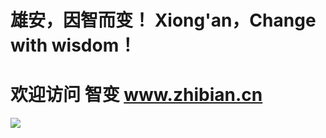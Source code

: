 # 雄安，因智而变！  Xiong'an，Change with wisdom！
# 欢迎访问 智变 www.zhibian.cn
![](http://git.zhibian.cn/img/221231243.png?imageslim)

